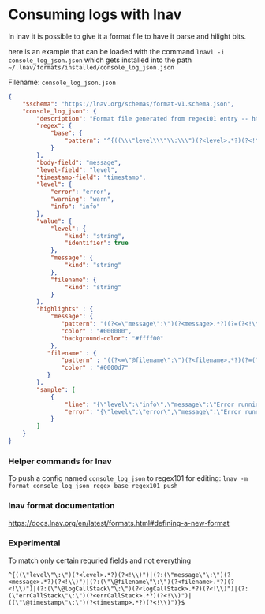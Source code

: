 # Consuming logs with lnav

In lnav it is possible to give it a format file to have it parse and hilight bits.

here is an example that can be loaded with the command `lnavl -i console_log_json.json` which gets installed into the path `~/.lnav/formats/installed/console_log_json.json`

Filename: `console_log_json.json`
```json
{
    "$schema": "https://lnav.org/schemas/format-v1.schema.json",
    "console_log_json": {
        "description": "Format file generated from regex101 entry -- https://regex101.com/r/6DSpFh/1",
        "regex": {
            "base": {
                "pattern": "^{((\\\"level\\\"\\:\\\")(?<level>.*?)(?<!\\\\)\").?(?:(\\\"message\\\"\\:\\\")(?<message>.*?)(?<!\\\\)\")?.?(?:(\\\"\\@filename\\\"\\:\\\")(?<filename>.*?)(?<!\\\\)\")?.?(?:(\\\"\\@logCallStack\\\"\\:\\\")(?<logCallStack>.*?)(?<!\\\\)\")?.?(?:(\\\"errCallStack\\\"\\:\\\")(?<errCallStack>.*?)(?<!\\\\)\")?.?((\\\"\\@timestamp\\\"\\:\\\")(?<timestamp>.*?)(?<!\\\\)\")}$"
            }
        },
        "body-field": "message",
        "level-field": "level",
        "timestamp-field": "timestamp",
        "level": {
            "error": "error",
            "warning": "warn",
            "info": "info"
        },
        "value": {
            "level": {
                "kind": "string",
                "identifier": true
            },
            "message": {
                "kind": "string"
            },
            "filename": {
                "kind": "string"
            }
        },
        "highlights" : {
            "message": {
               "pattern": "((?<=\"message\":\")(?<message>.*?)(?=(?<!\\\\)\"))",
               "color" : "#000000",
               "background-color": "#ffff00"
            },
           "filename" : {
               "pattern" : "((?<=\"@filename\":\")(?<filename>.*?)(?=(?<!\\\\)\"))",
               "color" : "#0000d7"
           }
        },
        "sample": [
            {
                "line": "{\"level\":\"info\",\"message\":\"Error running main:   - connect ECONNREFUS\\\"ED ::1:27017\",\"@errorObjectName\":\"MongoServerSelectionError\",\"@filename\":\"/data-scraper/dist/src/main.js\",\"@logCallStack\":\" /data-scraper/src/main.ts:20:13\",\"@packageName\":\"starter-project\",\"errCallStack\":\"Error: connect ECONNREFUSED ::1:27017\\n    at /data-scraper/src/main.ts:20:13Caused By: MongoServerSelectionError: connect ECONNREFUSED ::1:27017\\n    at Timeout._onTimeout (/data-scraper/node_modules/mongodb/src/sdam/topology.ts:591:30)\\n    at listOnTimeout (node:internal/timers:564:17)\\n    at processTimers (node:internal/timers:507:7)\",\"@timestamp\":\"2023-01-16T14:52:31.874Z\"}",
                "error": "{\"level\":\"error\",\"message\":\"Error running main:   - connect ECONNREFUSED ::1:27017\",\"@errorObjectName\":\"MongoServerSelectionError\",\"@filename\":\"/data-scraper/dist/src/main.js\",\"@logCallStack\":\" /data-scraper/src/main.ts:20:13\",\"@packageName\":\"starter-project\",\"errCallStack\":\"Error: connect ECONNREFUSED ::1:27017\\n    at /data-scraper/src/main.ts:20:13Caused By: MongoServerSelectionError: connect ECONNREFUSED ::1:27017\\n    at Timeout._onTimeout (/data-scraper/node_modules/mongodb/src/sdam/topology.ts:591:30)\\n    at listOnTimeout (node:internal/timers:564:17)\\n    at processTimers (node:internal/timers:507:7)\",\"@timestamp\":\"2023-01-16T14:52:31.874Z\"}"
            }
        ]
    }
}
```

### Helper commands for lnav

To push a config named `console_log_json` to regex101 for editing:
`lnav -m format console_log_json regex base regex101 push`

### lnav format documentation
https://docs.lnav.org/en/latest/formats.html#defining-a-new-format


### Experimental

To match only certain requried fields and not everything
```regexp
^{((\"level\"\:\")(?<level>.*?)(?<!\\)")|(?:(\"message\"\:\")(?<message>.*?)(?<!\\)")|(?:(\"\@filename\"\:\")(?<filename>.*?)(?<!\\)")|(?:(\"\@logCallStack\"\:\")(?<logCallStack>.*?)(?<!\\)")|(?:(\"errCallStack\"\:\")(?<errCallStack>.*?)(?<!\\)")|((\"\@timestamp\"\:\")(?<timestamp>.*?)(?<!\\)")}$
```
